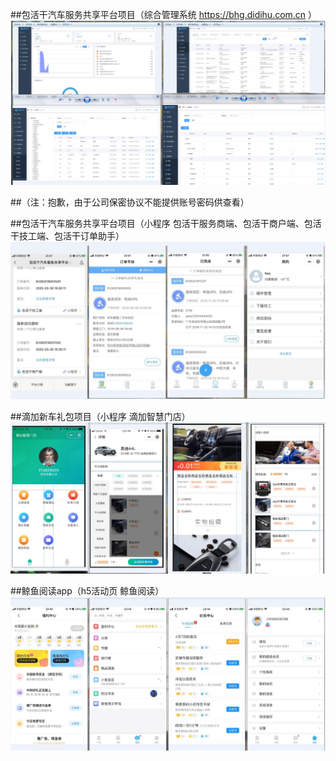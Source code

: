 ##包活干汽车服务共享平台项目（综合管理系统 https://bhg.didihu.com.cn ）
![Image text](https://github.com/GUAPO-CN/project-images/blob/master/images/11.jpg)

##（注：抱歉，由于公司保密协议不能提供账号密码供查看）

##包活干汽车服务共享平台项目（小程序 包活干服务商端、包活干商户端、包活干技工端、包活干订单助手）
![Image text](https://github.com/GUAPO-CN/project-images/blob/master/images/22.jpg)


##滴加新车礼包项目（小程序 滴加智慧门店）
![Image text](https://github.com/GUAPO-CN/project-images/blob/master/images/331.jpg)


##鲸鱼阅读app（h5活动页 鲸鱼阅读）
![Image text](https://github.com/GUAPO-CN/project-images/blob/master/images/44.jpg)